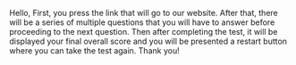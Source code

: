 Hello, First, you press the link that will go to our website. After that, there will be a series of multiple questions that you will have to answer before proceeding to the next question. Then after completing the test, it will be displayed your final overall score and you will be presented a restart button where you can take the test again. Thank you!
